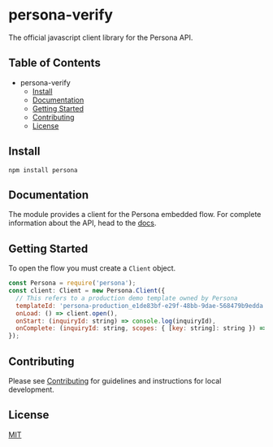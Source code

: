 # persona-verify

The official javascript client library for the Persona API.

## Table of Contents
- persona-verify
  - [Install](#install)
  - [Documentation](#documentation)
  - [Getting Started](#getting-started)
  - [Contributing](#contributing)
  - [License](#license)

## Install

```
npm install persona
```

## Documentation

The module provides a client for the Persona embedded flow.  For complete information about the API, head to the [docs][0].

## Getting Started

To open the flow you must create a `Client` object.

```javascript
const Persona = require('persona');
const client: Client = new Persona.Client({
  // This refers to a production demo template owned by Persona
  templateId: 'persona-production_e1de83bf-e29f-48bb-9dae-568479b9edda',
  onLoad: () => client.open(),
  onStart: (inquiryId: string) => console.log(inquiryId),
  onComplete: (inquiryId: string, scopes: { [key: string]: string }) => console.log('onComplete'),
});
```

## Contributing

Please see [Contributing](CONTRIBUTING.md) for guidelines and instructions for local development.

## License

[MIT](LICENSE)

[0]: https://documentation.withpersona.com

